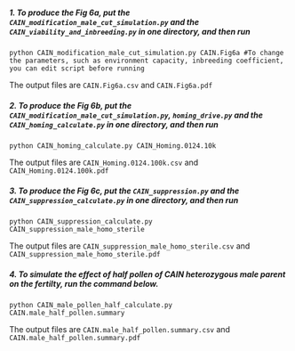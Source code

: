 ##### 1. To produce the Fig 6a, put the `CAIN_modification_male_cut_simulation.py` and the `CAIN_viability_and_inbreeding.py` in one directory, and then run   
```
python CAIN_modification_male_cut_simulation.py CAIN.Fig6a #To change the parameters, such as environment capacity, inbreeding coefficient, you can edit script before running
```
The output files are `CAIN.Fig6a.csv` and `CAIN.Fig6a.pdf`
##### 2. To produce the Fig 6b, put the `CAIN_modification_male_cut_simulation.py`, `homing_drive.py` and the `CAIN_homing_calculate.py` in one directory, and then run
```
python CAIN_homing_calculate.py CAIN_Homing.0124.10k
```
The output files are `CAIN_Homing.0124.100k.csv` and `CAIN_Homing.0124.100k.pdf`
##### 3. To produce the Fig 6c, put the `CAIN_suppression.py` and the `CAIN_suppression_calculate.py` in one directory, and then run
```
python CAIN_suppression_calculate.py CAIN_suppression_male_homo_sterile
```
The output files are `CAIN_suppression_male_homo_sterile.csv` and `CAIN_suppression_male_homo_sterile.pdf`
##### 4. To simulate the effect of half pollen of CAIN heterozygous male parent on the fertilty, run the command below.
```
python CAIN_male_pollen_half_calculate.py CAIN.male_half_pollen.summary
```
The output files are `CAIN.male_half_pollen.summary.csv` and `CAIN.male_half_pollen.summary.pdf`
